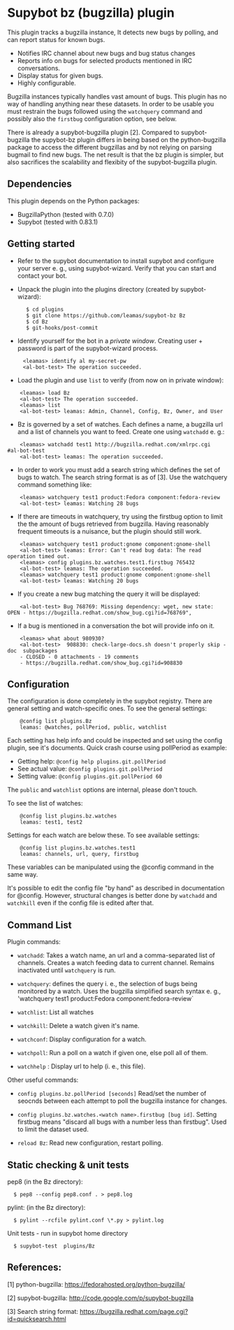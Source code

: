 Supybot bz (bugzilla) plugin
=================================

This plugin tracks  a bugzilla instance, It detects new bugs by
polling, and can report status for known bugs.

* Notifies IRC channel about new bugs and bug status changes
* Reports info on bugs for selected products mentioned in IRC conversations.
* Display status for given bugs.
* Highly configurable.

Bugzilla instances typically handles vast amount of bugs. This plugin has
no way of handling anything near these datasets. In order to be usable
you must restrain the bugs followed using the `watchquery` command and
possibly also the `firstbug` configuration option, see below.

There is already a supybot-bugzilla plugin [2]. Compared to supybot-bugzilla
the supybot-bz  plugin differs in being based on the python-bugzilla package
to access the different bugzillas and by not relying on parsing bugmail to
find new bugs. The net result is that the bz plugin is simpler, but also
sacrifices the scalability and flexibity of the supybot-bugzilla plugin.

Dependencies
------------

This plugin depends on the Python packages:

* BugzillaPython (tested with 0.7.0)
* Supybot (tested with 0.83.1)


Getting started
---------------
* Refer to the supybot documentation to install supybot and configure
  your server e. g., using supybot-wizard. Verify that you can start and
  contact your bot.

* Unpack the plugin into the plugins directory (created by supybot-wizard):
```
      $ cd plugins
      $ git clone https://github.com/leamas/supybot-bz Bz
      $ cd Bz
      $ git-hooks/post-commit
```

* Identify yourself for the bot in a *private window*. Creating user +
  password is part of the supybot-wizard process.
```
     <leamas> identify al my-secret-pw
     <al-bot-test> The operation succeeded.
```

* Load the plugin and use `list` to verify (from now on in private window):
```
    <leamas> load Bz
    <al-bot-test> The operation succeeded.
    <leamas> list
    <al-bot-test> leamas: Admin, Channel, Config, Bz, Owner, and User
```

* Bz is governed by a set of watches. Each defines a name, a
  bugzilla url and a list of channels you want to feed. Create one using
  `watchadd` e. g.:
```
    <leamas> watchadd test1 http://bugzilla.redhat.com/xmlrpc.cgi  #al-bot-test
    <al-bot-test> leamas: The operation succeeded.
```
* In order to work you must add a search string which defines the set of bugs
  to watch. The search string format is as of [3]. Use the watchquery command
  something like:
```
    <leamas> watchquery test1 product:Fedora component:fedora-review
    <al-bot-test> leamas: Watching 28 bugs
```

* If there are timeouts in watchquery, try using the firstbug option
  to limit the the amount of bugs retrieved from bugzilla. Having reasonably
  frequent timeouts is a nuisance, but the plugin should still work.
```
    <leamas> watchquery test1 product:gnome component:gnome-shell
    <al-bot-test> leamas: Error: Can't read bug data: The read operation timed out.
    <leamas> config plugins.bz.watches.test1.firstbug 765432
    <al-bot-test> leamas: The operation succeeded.
    <leamas> watchquery test1 product:gnome component:gnome-shell
    <al-bot-test> leamas: Watching 20 bugs
```

* If you create a new bug matching the query it will be displayed:
```
    <al-bot-test> Bug 768769: Missing dependency: wget, new state: OPEN - https://bugzilla.redhat.com/show_bug.cgi?id=768769",
```

* If a bug is mentioned in a conversation the bot will provide info on it.
```
    <leamas> what about 980930?
    <al-bot-test>  908830: check-large-docs.sh doesn't properly skip -doc  subpackages
    - CLOSED - 0 attachments - 19 comments
    - https://bugzilla.redhat.com/show_bug.cgi?id=908830
```


Configuration
-------------

The configuration is done completely in the supybot registry. There are general
setting and watch-specific ones. To see the general settings:
```
    @config list plugins.Bz
    leamas: @watches, pollPeriod, public, watchlist
```

Each setting has help info and could be inspected and set using the config
plugin, see it's documents. Quick crash course using pollPeriod as example:
* Getting help: `@config help plugins.git.pollPeriod`
* See actual value: `@config plugins.git.pollPeriod`
* Setting value: `@config plugins.git.pollPeriod 60`

The `public` and `watchlist` options are internal, please don't touch.

To see the list of watches:
```
    @config list plugins.bz.watches
    leamas: test1, test2
```

Settings for each watch are below these. To see available settings:
```
    @config list plugins.bz.watches.test1
    leamas: channels, url, query, firstbug
```

These variables can be manipulated using the @config command in the same way.

It's possible to edit the config file "by hand" as described in documentation
for @config. However, structural changes is better done by `watchadd` and
`watchkill` even if the config  file is edited after that.


Command List
------------

Plugin commands:

* `watchadd`: Takes a watch  name, an url and a comma-separated
  list of channels. Creates a watch feeding data to current channel.
  Remains inactivated until `watchquery` is run.

* `watchquery`: defines the query i. e., the selection of bugs being
   monitored by a watch. Uses the bugzilla simplified search syntax e. g.,
  'watchquery test1 product:Fedora component:fedora-review`

* `watchlist`: List all watches

* `watchkill`: Delete a watch given it's name.

* `watchconf`: Display configuration for a watch.

* `watchpoll`: Run a poll on a watch if given one, else poll all of them.

* `watchhelp` : Display url to help (i. e., this file).

Other useful commands:

* `config plugins.bz.pollPeriod [seconds]`  Read/set the number of seocnds
   between each attempt to poll the bugzilla instance for changes.

* `config plugins.bz.watches.<watch name>.firstbug [bug id]`. Setting firstbug
   means "discard all bugs with a number less than firstbug". Used to limit the
   dataset used.

* `reload Bz`: Read new configuration, restart polling.


Static checking & unit tests
----------------------------

pep8 (in the Bz directory):
```
  $ pep8 --config pep8.conf . > pep8.log
```
pylint: (in the Bz directory):
```
  $ pylint --rcfile pylint.conf \*.py > pylint.log
```
Unit tests - run in supybot home directory
```
  $ supybot-test  plugins/Bz
```

References:
-----------

[1] python-bugzilla: https://fedorahosted.org/python-bugzilla/

[2] supybot-bugzilla: http://code.google.com/p/supybot-bugzilla

[3] Search string format: https://bugzilla.redhat.com/page.cgi?id=quicksearch.html

